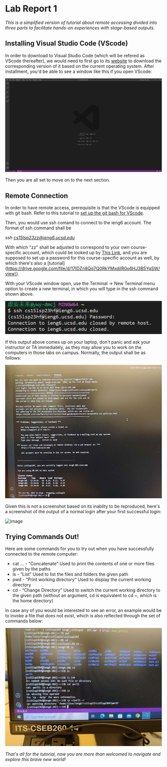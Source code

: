 # Lab Report 1

*This is a simplified version of tutorial about remote accessing divided into three parts to facilitate hands-on experiences with stage-based outputs.*

## Installing Visual Studio Code (VScode)

In order to download to Visual Studio Code (which will be refered as VScode thereafter), we would need to first go to its [website](https://code.visualstudio.com/) to download the corresponding version of it based on the current operating system. After installment, you'd be able to see a window like this if you open VScode:

![Image](VSCode.png)

Then you are all set to move on to the next section.

## Remote Connection

In order to have remote access, prerequisite is that the VScode is equipped with git bash. Refer to this tutorial to [set up the git bash for VScode](https://stackoverflow.com/questions/42606837/how-do-i-use-bash-on-windows-from-the-visual-studio-code-integrated-terminal/50527994#50527994).

Then, you would use ssh comand to connect to the ieng6 account. The format of ssh command shall be 

*ssh cs15lsp23zz@ieng6.ucsd.edu*

With which "zz" shall be adjusted to correspond to your own course-specific account, which could be looked up by [This Link](https://sdacs.ucsd.edu/~icc/index.php), and you are supposed to set up a password for this course-specific account as well, by which there's also a [tutorial](https://drive.google.com/file/d/17IDZn8Qq7Q0RkYMxdiIR0o6HJ3B5YqSW/view\).

With your VScode window open, use the Terminal → New Terminal menu option to create a new terminal, in which you will type in the ssh command shown above.

![Image](remote_control_1.png)

If this output above comes up on your laptop, don't panic and ask your instructor or TA immediately, as they may allow you to work on the computers in those labs on campus. Normally, the output shall be as follows:

![Image](remote_control_2.png)

Given this is not a screenshot based on its inablity to be reproduced, here's a screenshot of the output of a normal login after your first successful login:

<img width="401" alt="image" src="https://user-images.githubusercontent.com/130092052/233507583-c5929962-38a5-46b3-91d8-be10cc0c143f.png">

## Trying Commands Out!

Here are some commands for you to try out when you have successfully connected to the remote computer:

* cat <path1> <path2> ... - “Concatenate” Used to print the contents of one or more files given by the paths
* ls <path> - “List” Used to list the files and folders the given path
* pwd - “Print working directory” Used to display the current working directory
* cd <path> - “Change Directory” Used to switch the current working directory to the given path (without an argument, cd is equivalent to cd ~, which is the home directory)

In case any of you would be interested to see an error, an example would be to invoke a file that does not exist, which is also reflected through the set of commands below:
  
![Image](commands.jpg)
  
*That's all for the tutorial, now you are more than welcomed to navigate and explore this brave new world!*
